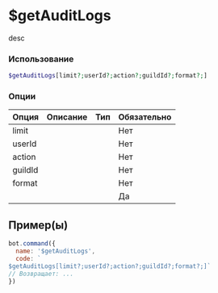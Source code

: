 # $getAuditLogs
desc
### Использование
```php
$getAuditLogs[limit?;userId?;action?;guildId?;format?;]
```

### Опции

| Опция | Описание | Тип | Обязательно |
|--------|-------------|------|----------|
| limit |  |  | Нет | 
| userId |  |  | Нет | 
| action |  |  | Нет |
| guildId |  |  | Нет |
| format |  |  | Нет |
|  |  |  | Да |
## Пример(ы)

```javascript
bot.command({
  name: '$getAuditLogs',
  code: `
$getAuditLogs[limit?;userId?;action?;guildId?;format?;]`
// Возвращает: ...
})
```